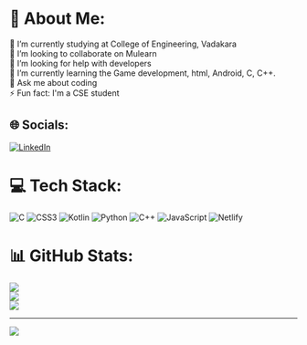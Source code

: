 # 💫 About Me:
🔭 I’m currently studying at College of Engineering, Vadakara <br>👯 I’m looking to collaborate on Mulearn<br>🤝 I’m looking for help with developers <br>🌱 I’m currently learning the Game development, html, Android, C, C++.<br>💬 Ask me about coding<br>⚡ Fun fact: I'm a CSE student 


## 🌐 Socials:
[![LinkedIn](https://img.shields.io/badge/LinkedIn-%230077B5.svg?logo=linkedin&logoColor=white)](https://www.linkedin.com/in/alay-ashokan-25058a248) 

# 💻 Tech Stack:
![C](https://img.shields.io/badge/c-%2300599C.svg?style=for-the-badge&logo=c&logoColor=white) ![CSS3](https://img.shields.io/badge/css3-%231572B6.svg?style=for-the-badge&logo=css3&logoColor=white) ![Kotlin](https://img.shields.io/badge/kotlin-%230095D5.svg?style=for-the-badge&logo=kotlin&logoColor=white) ![Python](https://img.shields.io/badge/python-3670A0?style=for-the-badge&logo=python&logoColor=ffdd54) ![C++](https://img.shields.io/badge/c++-%2300599C.svg?style=for-the-badge&logo=c%2B%2B&logoColor=white) ![JavaScript](https://img.shields.io/badge/javascript-%23323330.svg?style=for-the-badge&logo=javascript&logoColor=%23F7DF1E) ![Netlify](https://img.shields.io/badge/netlify-%23000000.svg?style=for-the-badge&logo=netlify&logoColor=#00C7B7)
# 📊 GitHub Stats:
![](https://github-readme-stats.vercel.app/api?username=Alayasokan&theme=vue&hide_border=false&include_all_commits=true&count_private=true)<br/>
![](https://github-readme-streak-stats.herokuapp.com/?user=Alayasokan&theme=vue&hide_border=false)<br/>
![](https://github-readme-stats.vercel.app/api/top-langs/?username=Alayasokan&theme=vue&hide_border=false&include_all_commits=true&count_private=true&layout=compact)

---
[![](https://visitcount.itsvg.in/api?id=Alayasokan&icon=0&color=0)](https://visitcount.itsvg.in)

<!-- Proudly created with GPRM ( https://gprm.itsvg.in ) -->
